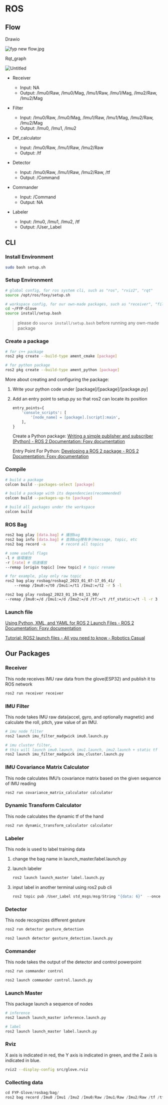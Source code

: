 # ROS

## Flow

Drawio

![fyp new flow.jpg](./res/fyp_flow.jpg)

Rqt_graph

![Untitled](./res/ros_flow.png)

- Receiver
    - Input: NA
    - Output: /Imu0/Raw, /Imu0/Mag, /Imu1/Raw, /Imu1/Mag, /Imu2/Raw, /Imu2/Mag

- Filter
    - Input: /Imu0/Raw, /Imu0/Mag, /Imu1/Raw, /Imu1/Mag, /Imu2/Raw, /Imu2/Mag
    - Output: /Imu0, /Imu1, /Imu2

- Dtf_calculator
    - Input: /Imu0/Raw, /Imu1/Raw, /Imu2/Raw
    - Output: /tf

- Detector
    - Input: /Imu0/Raw, /Imu1/Raw, /Imu2/Raw, /tf
    - Output: /Command

- Commander
    - Input: /Command
    - Output: NA

- Labeler
    - Input: /Imu0, /Imu1, /Imu2, /tf
    - Output: /User_Label

## CLI

### Install Environment

```bash
sudo bash setup.sh
```

### Setup Environment

```bash
# global config, for ros system cli, such as "ros", "rviz2", "rqt"
source /opt/ros/foxy/setup.sh 

# workspace config, for our own-made packages, such as "receiver", "filter"
cd ~/FYP-Glove
source install/setup.bash
```

> please do `source install/setup.bash` before running any own-made package

### Create a package

```bash
# for c++ package
ros2 pkg create --build-type ament_cmake [package]

# for python package
ros2 pkg create --build-type ament_python [package]
```

More about creating and configuring the package:
1. Write your python code under [package]/[package]/[package.py]
2. Add an entry point to setup.py so that ros2 can locate its position
    ```python
    entry_points={
        'console_scripts': [
            '[node_name] = [package].[script]:main',
        ],
    }
    ```
    
    Create a Python package:
        [Writing a simple publisher and subscriber (Python) - ROS 2 Documentation: Foxy documentation](https://docs.ros.org/en/foxy/Tutorials/Beginner-Client-Libraries/Writing-A-Simple-Py-Publisher-And-Subscriber.html)
        
    Entry Point For Python:
        [Developing a ROS 2 package - ROS 2 Documentation: Foxy documentation](https://docs.ros.org/en/foxy/How-To-Guides/Developing-a-ROS-2-Package.html#python-packages)
        

### Compile

```bash
# build a package
colcon build --packages-select [package]

# build a package with its dependencies(recommended)
colcon build --packages-up-to [package]

# build all packages under the workspace
colcon build
```

### ROS Bag

```bash
ros2 bag play [data.bag] # 播放bag
ros2 bag info [data.bag] # 查詢bag裡有多少message, topic, etc
ros2 bag record -a       # record all topics

# some useful flags
-l # 循環播放
-r [rate] # 倍速播放
--remap [origin topic] [new topic] # topic rename

# for example, play only raw topic
ros2 bag play rosbag/rosbag2_2023_01_07-17_05_41/ 
	--remap /Imu0:=/t0 /Imu1:=/t1 /Imu2:=/t2 -r 5 -l

ros2 bag play rosbag2_2023_01_19-03_13_00/ 
--remap /Imu0:=/d /Imu1:=/d /Imu2:=/d /tf:=/t /tf_static:=/t -l -r 3
```

### Launch file

[Using Python, XML, and YAML for ROS 2 Launch Files - ROS 2 Documentation: Foxy documentation](https://docs.ros.org/en/foxy/How-To-Guides/Launch-file-different-formats.html)

[Tutorial: ROS2 launch files - All you need to know - Robotics Casual](https://roboticscasual.com/tutorial-ros2-launch-files-all-you-need-to-know/)

## Our Packages

### Receiver

This node receives IMU raw data from the glove(ESP32) and publish it to ROS network

```bash
ros2 run receiver receiver
```

### IMU Filter

This node takes IMU raw data(accel, gyro, and optionally magnetic) and calculate the roll, pitch, yaw value of an IMU.

```bash
# imu node filter 
ros2 launch imu_filter_madgwick imu0.launch.py

# imu cluster filter, 
# this will launch imu0.launch, imu1.launch, imu2.launch + static tf
ros2 launch imu_filter_madgwick imu_cluster.launch.py
```

### IMU Covariance Matrix Calculator

This node calculates IMU’s covariance matrix based on the given sequence of IMU reading

```bash
ros2 run covariance_matrix_calculator calculator
```

### Dynamic Transform Calculator

This node calculates the dynamic tf of the hand

```bash
ros2 run dynamic_transform_calculator calculator
```

### Labeler

This node is used to label training data

1. change the bag name in launch_master/label.launch.py
2. launch labeler
    
    ```bash
    ros2 launch launch_master label.launch.py
    ```
    
3. input label in another terminal using ros2 pub cli
    
    ```python
    ros2 topic pub /User_Label std_msgs/msg/String "{data: 6}"  --once
    ```
    

### Detector

This node recognizes different gesture 

```bash
ros2 run detector gesture_detection 

ros2 launch detector gesture_detection.launch.py 
```

### Commander

This node takes the output of the detector and control powerpoint

```bash
ros2 run commander control

ros2 launch commander control.launch.py
```

### Launch Master

This package launch a sequence of nodes

```bash
# inference
ros2 launch launch_master inference.launch.py

# label
ros2 launch launch_master label.launch.py
```

### Rviz

X axis is indicated in red, the Y axis is indicated in green, and the Z axis is indicated in blue.

```bash
rviz2 --display-config src/glove.rviz
```

### Collecting data

```python
cd FYP-Glove/rosbag/bag/
ros2 bag record /Imu0 /Imu1 /Imu2 /Imu0/Raw /Imu1/Raw /Imu2/Raw /tf /tf_static
```